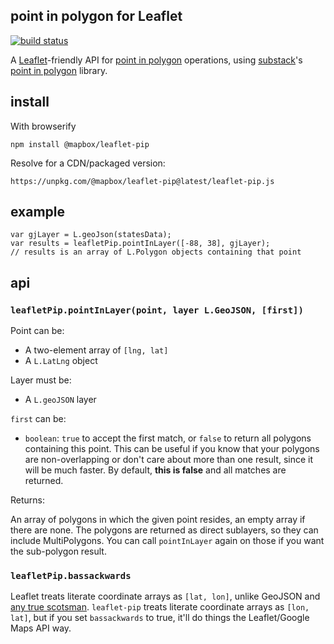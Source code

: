 ## point in polygon for Leaflet

[![build status](https://secure.travis-ci.org/mapbox/leaflet-pip.png)](http://travis-ci.org/mapbox/leaflet-pip)

A [Leaflet](http://leafletjs.com/)-friendly API for [point in polygon](http://en.wikipedia.org/wiki/Point_in_polygon)
operations, using [substack](https://github.com/substack)'s
[point in polygon](https://github.com/substack/point-in-polygon) library.

## install

With browserify

    npm install @mapbox/leaflet-pip

Resolve for a CDN/packaged version:

    https://unpkg.com/@mapbox/leaflet-pip@latest/leaflet-pip.js

## example

```
var gjLayer = L.geoJson(statesData);
var results = leafletPip.pointInLayer([-88, 38], gjLayer);
// results is an array of L.Polygon objects containing that point
```

## api

### `leafletPip.pointInLayer(point, layer L.GeoJSON, [first])`

Point can be:

* A two-element array of `[lng, lat]`
* A `L.LatLng` object

Layer must be:

* A `L.geoJSON` layer

`first` can be:

* `boolean`: `true` to accept the first match, or `false` to return all
  polygons containing this point. This can be useful if you know that your
  polygons are non-overlapping or don't care about more than one result,
  since it will be much faster. By default, **this is false** and all matches
  are returned.

Returns:

An array of polygons in which the given point resides, an empty array if there
are none. The polygons are returned as direct sublayers, so they can include
MultiPolygons. You can call `pointInLayer` again on those if you want the
sub-polygon result.

### `leafletPip.bassackwards`

Leaflet treats literate coordinate arrays as `[lat, lon]`, unlike GeoJSON
and [any true scotsman](http://en.wikipedia.org/wiki/No_true_Scotsman). `leaflet-pip`
treats literate coordinate arrays as `[lon, lat]`, but if you set `bassackwards`
to true, it'll do things the Leaflet/Google Maps API way.
